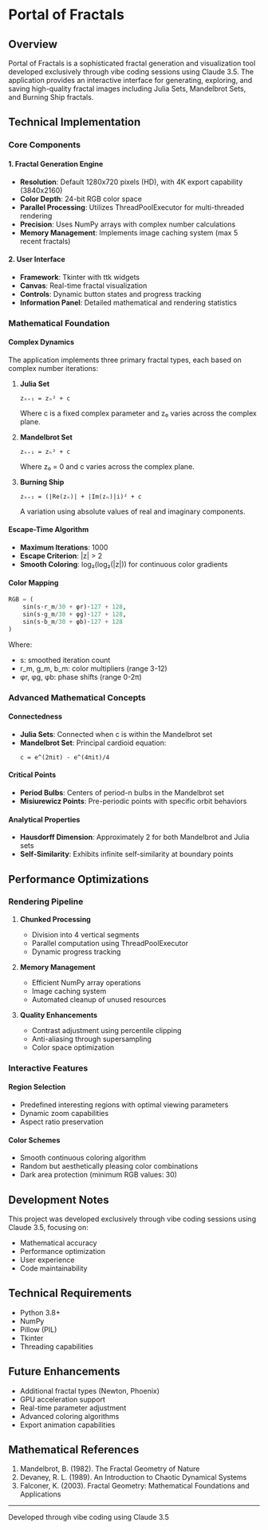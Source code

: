 # Portal of Fractals

## Overview
Portal of Fractals is a sophisticated fractal generation and visualization tool developed exclusively through vibe coding sessions using Claude 3.5. The application provides an interactive interface for generating, exploring, and saving high-quality fractal images including Julia Sets, Mandelbrot Sets, and Burning Ship fractals.

## Technical Implementation

### Core Components

#### 1. Fractal Generation Engine
- **Resolution**: Default 1280x720 pixels (HD), with 4K export capability (3840x2160)
- **Color Depth**: 24-bit RGB color space
- **Parallel Processing**: Utilizes ThreadPoolExecutor for multi-threaded rendering
- **Precision**: Uses NumPy arrays with complex number calculations
- **Memory Management**: Implements image caching system (max 5 recent fractals)

#### 2. User Interface
- **Framework**: Tkinter with ttk widgets
- **Canvas**: Real-time fractal visualization
- **Controls**: Dynamic button states and progress tracking
- **Information Panel**: Detailed mathematical and rendering statistics

### Mathematical Foundation

#### Complex Dynamics
The application implements three primary fractal types, each based on complex number iterations:

1. **Julia Set**
   ```
   zₙ₊₁ = zₙ² + c
   ```
   Where c is a fixed complex parameter and z₀ varies across the complex plane.

2. **Mandelbrot Set**
   ```
   zₙ₊₁ = zₙ² + c
   ```
   Where z₀ = 0 and c varies across the complex plane.

3. **Burning Ship**
   ```
   zₙ₊₁ = (|Re(zₙ)| + |Im(zₙ)|i)² + c
   ```
   A variation using absolute values of real and imaginary components.

#### Escape-Time Algorithm
- **Maximum Iterations**: 1000
- **Escape Criterion**: |z| > 2
- **Smooth Coloring**: log₂(log₂(|z|)) for continuous color gradients

#### Color Mapping
```python
RGB = (
    sin(s·r_m/30 + φr)·127 + 128,
    sin(s·g_m/30 + φg)·127 + 128,
    sin(s·b_m/30 + φb)·127 + 128
)
```
Where:
- s: smoothed iteration count
- r_m, g_m, b_m: color multipliers (range 3-12)
- φr, φg, φb: phase shifts (range 0-2π)

### Advanced Mathematical Concepts

#### Connectedness
- **Julia Sets**: Connected when c is within the Mandelbrot set
- **Mandelbrot Set**: Principal cardioid equation:
  ```
  c = e^(2πit) - e^(4πit)/4
  ```

#### Critical Points
- **Period Bulbs**: Centers of period-n bulbs in the Mandelbrot set
- **Misiurewicz Points**: Pre-periodic points with specific orbit behaviors

#### Analytical Properties
- **Hausdorff Dimension**: Approximately 2 for both Mandelbrot and Julia sets
- **Self-Similarity**: Exhibits infinite self-similarity at boundary points

## Performance Optimizations

### Rendering Pipeline
1. **Chunked Processing**
   - Division into 4 vertical segments
   - Parallel computation using ThreadPoolExecutor
   - Dynamic progress tracking

2. **Memory Management**
   - Efficient NumPy array operations
   - Image caching system
   - Automated cleanup of unused resources

3. **Quality Enhancements**
   - Contrast adjustment using percentile clipping
   - Anti-aliasing through supersampling
   - Color space optimization

### Interactive Features

#### Region Selection
- Predefined interesting regions with optimal viewing parameters
- Dynamic zoom capabilities
- Aspect ratio preservation

#### Color Schemes
- Smooth continuous coloring algorithm
- Random but aesthetically pleasing color combinations
- Dark area protection (minimum RGB values: 30)

## Development Notes

This project was developed exclusively through vibe coding sessions using Claude 3.5, focusing on:
- Mathematical accuracy
- Performance optimization
- User experience
- Code maintainability

## Technical Requirements
- Python 3.8+
- NumPy
- Pillow (PIL)
- Tkinter
- Threading capabilities

## Future Enhancements
- Additional fractal types (Newton, Phoenix)
- GPU acceleration support
- Real-time parameter adjustment
- Advanced coloring algorithms
- Export animation capabilities

## Mathematical References
1. Mandelbrot, B. (1982). The Fractal Geometry of Nature
2. Devaney, R. L. (1989). An Introduction to Chaotic Dynamical Systems
3. Falconer, K. (2003). Fractal Geometry: Mathematical Foundations and Applications

---

Developed through vibe coding using Claude 3.5